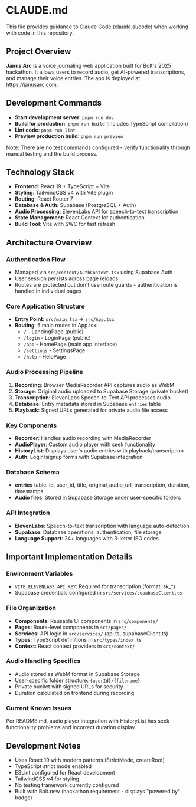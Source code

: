 # CLAUDE.md

This file provides guidance to Claude Code (claude.ai/code) when working with code in this repository.

## Project Overview

**Janus Arc** is a voice journaling web application built for Bolt's 2025 hackathon. It allows users to record audio, get AI-powered transcriptions, and manage their voice entries. The app is deployed at https://janusarc.com.

## Development Commands

- **Start development server**: `pnpm run dev`
- **Build for production**: `pnpm run build` (includes TypeScript compilation)
- **Lint code**: `pnpm run lint`
- **Preview production build**: `pnpm run preview`

Note: There are no test commands configured - verify functionality through manual testing and the build process.

## Technology Stack

- **Frontend**: React 19 + TypeScript + Vite
- **Styling**: TailwindCSS v4 with Vite plugin
- **Routing**: React Router 7
- **Database & Auth**: Supabase (PostgreSQL + Auth)
- **Audio Processing**: ElevenLabs API for speech-to-text transcription
- **State Management**: React Context for authentication
- **Build Tool**: Vite with SWC for fast refresh

## Architecture Overview

### Authentication Flow

- Managed via `src/context/AuthContext.tsx` using Supabase Auth
- User session persists across page reloads
- Routes are protected but don't use route guards - authentication is handled in individual pages

### Core Application Structure

- **Entry Point**: `src/main.tsx` → `src/App.tsx`
- **Routing**: 5 main routes in App.tsx:
  - `/` - LandingPage (public)
  - `/login` - LoginPage (public)
  - `/app` - HomePage (main app interface)
  - `/settings` - SettingsPage
  - `/help` - HelpPage

### Audio Processing Pipeline

1. **Recording**: Browser MediaRecorder API captures audio as WebM
2. **Storage**: Original audio uploaded to Supabase Storage (private bucket)
3. **Transcription**: ElevenLabs Speech-to-Text API processes audio
4. **Database**: Entry metadata stored in Supabase `entries` table
5. **Playback**: Signed URLs generated for private audio file access

### Key Components

- **Recorder**: Handles audio recording with MediaRecorder
- **AudioPlayer**: Custom audio player with seek functionality
- **HistoryList**: Displays user's audio entries with playback/transcription
- **Auth**: Login/signup forms with Supabase integration

### Database Schema

- **entries** table: id, user_id, title, original_audio_url, transcription, duration, timestamps
- **Audio files**: Stored in Supabase Storage under user-specific folders

### API Integration

- **ElevenLabs**: Speech-to-text transcription with language auto-detection
- **Supabase**: Database operations, authentication, file storage
- **Language Support**: 24+ languages with 3-letter ISO codes

## Important Implementation Details

### Environment Variables

- `VITE_ELEVENLABS_API_KEY`: Required for transcription (format: sk\_\*)
- Supabase credentials configured in `src/services/supabaseClient.ts`

### File Organization

- **Components**: Reusable UI components in `src/components/`
- **Pages**: Route-level components in `src/pages/`
- **Services**: API logic in `src/services/` (api.ts, supabaseClient.ts)
- **Types**: TypeScript definitions in `src/types/index.ts`
- **Context**: React context providers in `src/context/`

### Audio Handling Specifics

- Audio stored as WebM format in Supabase Storage
- User-specific folder structure: `{userId}/{filename}`
- Private bucket with signed URLs for security
- Duration calculated on frontend during recording

### Current Known Issues

Per README.md, audio player integration with HistoryList has seek functionality problems and incorrect duration display.

## Development Notes

- Uses React 19 with modern patterns (StrictMode, createRoot)
- TypeScript strict mode enabled
- ESLint configured for React development
- TailwindCSS v4 for styling
- No testing framework currently configured
- Built with Bolt.new (hackathon requirement - displays "powered by" badge)
